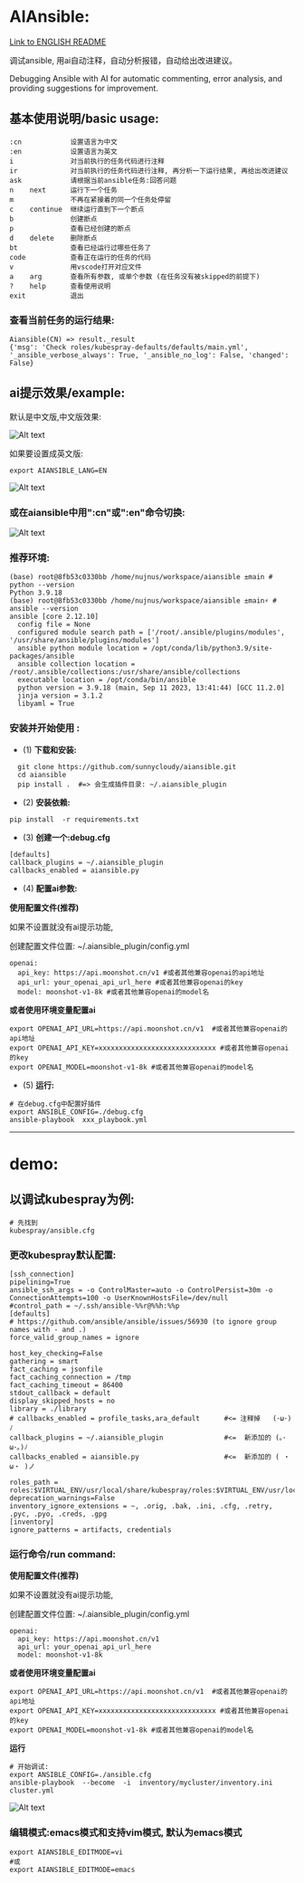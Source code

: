 # AIAnsible:
[Link to ENGLISH README](./ENGLISH_README.md)

  调试ansible, 用ai自动注释，自动分析报错，自动给出改进建议。

  Debugging Ansible with AI for automatic commenting, error analysis, and providing suggestions for improvement.

## 基本使用说明/basic usage:
```
:cn            设置语言为中文
:en            设置语言为英文
i              对当前执行的任务代码进行注释
ir             对当前执行的任务代码进行注释, 再分析一下运行结果, 再给出改进建议
ask            请根据当前ansible任务:回答问题
n    next      运行下一个任务
m              不再在紧接着的同一个任务处停留
c    continue  继续运行直到下一个断点
b              创建断点
p              查看已经创建的断点
d    delete    删除断点
bt             查看已经运行过哪些任务了
code           查看正在运行的任务的代码
v              用vscode打开对应文件
a    arg       查看所有参数, 或单个参数 (在任务没有被skipped的前提下)
?    help      查看使用说明
exit           退出
```
### 查看当前任务的运行结果:
```
Aiansible(CN) => result._result
{'msg': 'Check roles/kubespray-defaults/defaults/main.yml', '_ansible_verbose_always': True, '_ansible_no_log': False, 'changed': False}
```

## ai提示效果/example:
默认是中文版,中文版效果: 

![Alt text](image-5.png)

如果要设置成英文版:
```
export AIANSIBLE_LANG=EN
```

![Alt text](image-6.png)

### 或在aiansible中用":cn"或":en"命令切换:
![Alt text](image-4.png)

### 推荐环境:
```
(base) root@8fb53c0330bb /home/nujnus/workspace/aiansible ±main # python --version
Python 3.9.18
(base) root@8fb53c0330bb /home/nujnus/workspace/aiansible ±main⚡ # ansible --version
ansible [core 2.12.10]
  config file = None
  configured module search path = ['/root/.ansible/plugins/modules', '/usr/share/ansible/plugins/modules']
  ansible python module location = /opt/conda/lib/python3.9/site-packages/ansible
  ansible collection location = /root/.ansible/collections:/usr/share/ansible/collections
  executable location = /opt/conda/bin/ansible
  python version = 3.9.18 (main, Sep 11 2023, 13:41:44) [GCC 11.2.0]
  jinja version = 3.1.2
  libyaml = True

```

### 安装并开始使用 :
- (1) **下载和安装:**
```
  git clone https://github.com/sunnycloudy/aiansible.git
  cd aiansible
  pip install .  #=> 会生成插件目录: ~/.aiansible_plugin
```

- (2) **安装依赖:**
```
pip install  -r requirements.txt
```

- (3) **创建一个:debug.cfg**
```
[defaults]
callback_plugins = ~/.aiansible_plugin
callbacks_enabled = aiansible.py
```

- (4) **配置ai参数:**

**使用配置文件(推荐)**

如果不设置就没有ai提示功能,

创建配置文件位置: ~/.aiansible_plugin/config.yml

```
openai:
  api_key: https://api.moonshot.cn/v1 #或者其他兼容openai的api地址
  api_url: your_openai_api_url_here #或者其他兼容openai的key
  model: moonshot-v1-8k #或者其他兼容openai的model名
```

**或者使用环境变量配置ai**
```
export OPENAI_API_URL=https://api.moonshot.cn/v1  #或者其他兼容openai的api地址
export OPENAI_API_KEY=xxxxxxxxxxxxxxxxxxxxxxxxxxxxx #或者其他兼容openai的key
export OPENAI_MODEL=moonshot-v1-8k #或者其他兼容openai的model名
```


- (5) **运行:**
```
# 在debug.cfg中配置好插件
export ANSIBLE_CONFIG=./debug.cfg
ansible-playbook  xxx_playbook.yml
```

---
# demo:

## 以调试kubespray为例:
```
# 先找到
kubespray/ansible.cfg
```

### 更改kubespray默认配置:
```
[ssh_connection]
pipelining=True
ansible_ssh_args = -o ControlMaster=auto -o ControlPersist=30m -o ConnectionAttempts=100 -o UserKnownHostsFile=/dev/null
#control_path = ~/.ssh/ansible-%%r@%%h:%%p
[defaults]
# https://github.com/ansible/ansible/issues/56930 (to ignore group names with - and .)
force_valid_group_names = ignore

host_key_checking=False
gathering = smart
fact_caching = jsonfile
fact_caching_connection = /tmp
fact_caching_timeout = 86400
stdout_callback = default
display_skipped_hosts = no
library = ./library
# callbacks_enabled = profile_tasks,ara_default      #<= 注释掉   (･ω･)ﾉ
callback_plugins = ~/.aiansible_plugin               #<=  新添加的 (｡･ω･｡)ﾉ
callbacks_enabled = aiansible.py                     #<=  新添加的 ( ・ω・ )ノ

roles_path = roles:$VIRTUAL_ENV/usr/local/share/kubespray/roles:$VIRTUAL_ENV/usr/local/share/ansible/roles:/usr/share/kubespray/roles
deprecation_warnings=False
inventory_ignore_extensions = ~, .orig, .bak, .ini, .cfg, .retry, .pyc, .pyo, .creds, .gpg
[inventory]
ignore_patterns = artifacts, credentials

```

### 运行命令/run command:

**使用配置文件(推荐)**

如果不设置就没有ai提示功能,

创建配置文件位置: ~/.aiansible_plugin/config.yml

```
openai:
  api_key: https://api.moonshot.cn/v1
  api_url: your_openai_api_url_here
  model: moonshot-v1-8k
```

**或者使用环境变量配置ai**

```
export OPENAI_API_URL=https://api.moonshot.cn/v1  #或者其他兼容openai的api地址
export OPENAI_API_KEY=xxxxxxxxxxxxxxxxxxxxxxxxxxxxx #或者其他兼容openai的key
export OPENAI_MODEL=moonshot-v1-8k #或者其他兼容openai的model名
```

**运行**
```
# 开始调试:
export ANSIBLE_CONFIG=./ansible.cfg
ansible-playbook  --become  -i  inventory/mycluster/inventory.ini  cluster.yml
```
![Alt text](image-1.png)


### 编辑模式:emacs模式和支持vim模式, 默认为emacs模式
```
export AIANSIBLE_EDITMODE=vi
#或
export AIANSIBLE_EDITMODE=emacs
```
